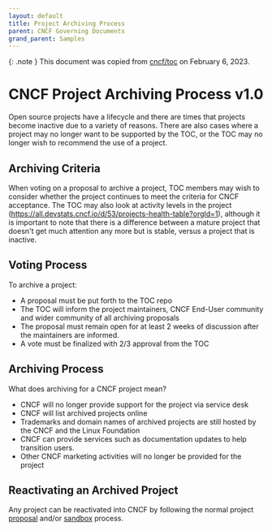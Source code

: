 ```yaml
---
layout: default
title: Project Archiving Process
parent: CNCF Governing Documents
grand_parent: Samples
---
```

{: .note }
This document was copied from [cncf/toc](https://github.com/cncf/toc/tree/main/process) on February 6, 2023.

# CNCF Project Archiving Process v1.0

Open source projects have a lifecycle and there are times that projects become inactive due to a variety of reasons. There are also cases where a project may no longer want to be supported by the TOC, or the TOC may no longer wish to recommend the use of a project.

## Archiving Criteria

When voting on a proposal to archive a project, TOC members may wish to consider whether the project continues to meet the criteria for CNCF acceptance. The TOC may also look at activity levels in the project (https://all.devstats.cncf.io/d/53/projects-health-table?orgId=1), although it is important to note that there is a difference between a mature project that doesn't get much attention any more but is stable, versus a project that is inactive.

## Voting Process

To archive a project:

* A proposal must be put forth to the TOC repo
* The TOC will inform the project maintainers, CNCF End-User community and wider community of all archiving proposals
* The proposal must remain open for at least 2 weeks of discussion after the maintainers are informed.
* A vote must be finalized with 2/3 approval from the TOC

## Archiving Process

What does archiving for a CNCF project mean?

* CNCF will no longer provide support for the project via service desk
* CNCF will list archived projects online
* Trademarks and domain names of archived projects are still hosted by the CNCF and the Linux Foundation
* CNCF can provide services such as documentation updates to help transition users.
* Other CNCF marketing activities will no longer be provided for the project

## Reactivating an Archived Project

Any project can be reactivated into CNCF by following the normal project [proposal](https://github.com/cncf/toc/blob/main/process/project_proposals.md) and/or [sandbox](https://github.com/cncf/toc/blob/main/process/sandbox.md) process.
